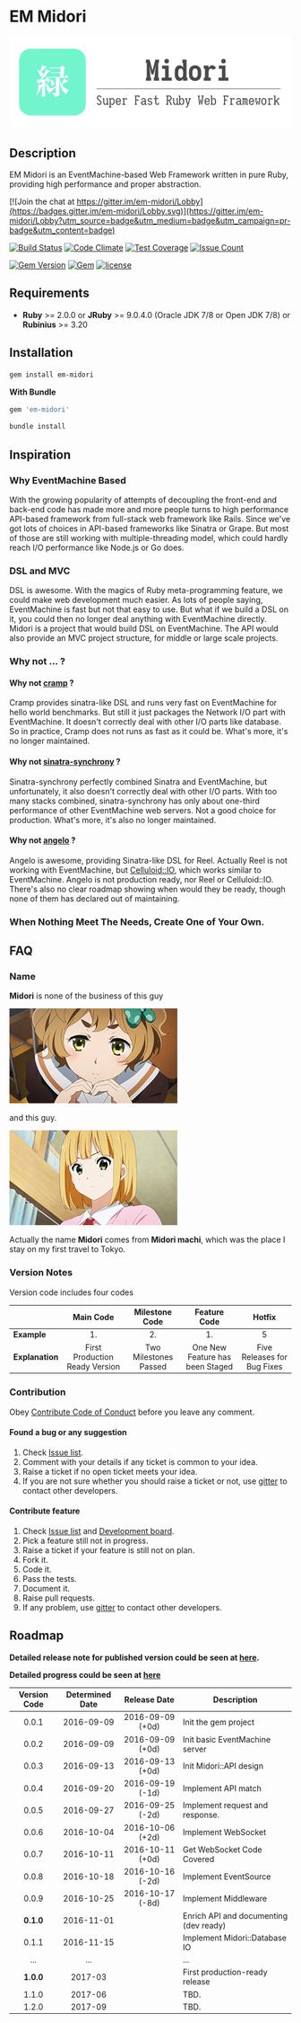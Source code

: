 # EM Midori

![Logo and Slogan](.resources/slogan.png)

## Description

EM Midori is an EventMachine-based Web Framework written in pure Ruby, providing high performance and proper abstraction.

[![Join the chat at https://gitter.im/em-midori/Lobby](https://badges.gitter.im/em-midori/Lobby.svg)](https://gitter.im/em-midori/Lobby?utm_source=badge&utm_medium=badge&utm_campaign=pr-badge&utm_content=badge)

[![Build Status](https://travis-ci.org/heckpsi-lab/em-midori.svg?branch=master)](https://travis-ci.org/heckpsi-lab/em-midori) [![Code Climate](https://codeclimate.com/github/heckpsi-lab/em-midori/badges/gpa.svg)](https://codeclimate.com/github/heckpsi-lab/em-midori) [![Test Coverage](https://codeclimate.com/github/heckpsi-lab/em-midori/badges/coverage.svg)](https://codeclimate.com/github/heckpsi-lab/em-midori/coverage) [![Issue Count](https://codeclimate.com/github/heckpsi-lab/em-midori/badges/issue_count.svg)](https://codeclimate.com/github/heckpsi-lab/em-midori)

[![Gem Version](https://img.shields.io/gem/v/em-midori.svg?maxAge=43200)](https://rubygems.org/gems/em-midori) [![Gem](https://img.shields.io/gem/dt/em-midori.svg?maxAge=43200)](https://rubygems.org/gems/em-midori) [![license](https://img.shields.io/github/license/heckpsi-lab/em-midori.svg?maxAge=2592000)]()

## Requirements

- **Ruby** >= 2.0.0 or **JRuby** >= 9.0.4.0 (Oracle JDK 7/8 or Open JDK 7/8) or **Rubinius** >= 3.20

## Installation

```bash
gem install em-midori
```

**With Bundle**

```ruby
gem 'em-midori'
```

```bash
bundle install
```

## Inspiration

### Why EventMachine Based

With the growing popularity of attempts of decoupling the front-end and back-end code has made more and more people turns to high performance API-based framework from full-stack web framework like Rails. Since we've got lots of choices in API-based frameworks like Sinatra or Grape. But most of those are still working with multiple-threading model, which could hardly reach I/O performance like Node.js or Go does.

### DSL and MVC

DSL is awesome. With the magics of Ruby meta-programming feature, we could make web development much easier. As lots of people saying, EventMachine is fast but not that easy to use. But what if we build a DSL on it, you could then no longer deal anything with EventMachine directly. Midori is a project that would build DSL on EventMachine. The API would also provide an MVC project structure, for middle or large scale projects.

### Why not ... ?

#### Why not [cramp](https://github.com/lifo/cramp) ?

Cramp provides sinatra-like DSL and runs very fast on EventMachine for hello world benchmarks. But still it just packages the Network I/O part with EventMachine. It doesn't correctly deal with other I/O parts like database. So in practice, Cramp does not runs as fast as it could be. What's more, it's no longer maintained.

#### Why not [sinatra-synchrony](https://github.com/kyledrake/sinatra-synchrony) ?

Sinatra-synchrony perfectly combined Sinatra and EventMachine, but unfortunately, it also doesn't correctly deal with other I/O parts. With too many stacks combined, sinatra-synchrony has only about one-third performance of other EventMachine web servers. Not a good choice for production. What's more, it's also no longer maintained.

#### Why not [angelo](https://github.com/kenichi/angelo) ?

Angelo is awesome, providing Sinatra-like DSL for Reel. Actually Reel is not working with EventMachine, but [Celluloid::IO](https://github.com/celluloid/celluloid-io), which works similar to EventMachine. Angelo is not production ready, nor Reel or Celluloid::IO. There's also no clear roadmap showing when would they be ready, though none of them has declared out of maintaining.

### When Nothing Meet The Needs, Create One of Your Own.

## FAQ

### Name

**Midori** is none of the business of this guy

![Sapphire Kawashima](.resources/sapphire_kawashima.gif)

and this guy.

![Midori Tokiwa](.resources/midori_tokiwa.gif)

Actually the name **Midori** comes from **Midori machi**, which was the place I stay on my first travel to Tokyo.

### Version Notes

Version code includes four codes

|                 |           Main Code            |    Milestone Code     |          Feature Code           |           Hotfix            |
| --------------- | :----------------------------: | :-------------------: | :-----------------------------: | :-------------------------: |
| **Example**     |               1.               |          2.           |               1.                |              5              |
| **Explanation** | First Production Ready Version | Two Milestones Passed | One New Feature has been Staged | Five Releases for Bug Fixes |

### Contribution

Obey [Contribute Code of Conduct](CONTRIBUTE_CODE_OF_CONDUCT.md) before you leave any comment.

#### Found a bug or any suggestion

1. Check [Issue list](https://github.com/heckpsi-lab/em-midori/issues).
2. Comment with your details if any ticket is common to your idea.
3. Raise a ticket if no open ticket meets your idea.
4. If you are not sure whether you should raise a ticket or not, use [gitter](https://gitter.im/em-midori/Lobby?utm_source=badge&utm_medium=badge&utm_campaign=pr-badge&utm_content=badge) to contact other developers.

#### Contribute feature

1. Check [Issue list](https://github.com/heckpsi-lab/em-midori/issues) and [Development board](https://github.com/heckpsi-lab/em-midori/projects/1).
2. Pick a feature still not in progress.
3. Raise a ticket if your feature is still not on plan.
4. Fork it.
5. Code it.
6. Pass the tests.
7. Document it.
8. Raise pull requests.
9. If any problem, use [gitter](https://gitter.im/em-midori/Lobby?utm_source=badge&utm_medium=badge&utm_campaign=pr-badge&utm_content=badge) to contact other developers.

## Roadmap

**Detailed release note for published version could be seen at [here](https://github.com/heckpsi-lab/em-midori/releases).**

**Detailed progress could be seen at [here](https://github.com/heckpsi-lab/em-midori/projects/1)**

| Version Code | Determined Date |   Release Date   | Description                            |
| :----------: | :-------------: | :--------------: | -------------------------------------- |
|    0.0.1     |   2016-09-09    | 2016-09-09 (+0d) | Init the gem project                   |
|    0.0.2     |   2016-09-09    | 2016-09-09 (+0d) | Init basic EventMachine server         |
|    0.0.3     |   2016-09-13    | 2016-09-13 (+0d) | Init Midori::API design                |
|    0.0.4     |   2016-09-20    | 2016-09-19 (-1d) | Implement API match                    |
|    0.0.5     |   2016-09-27    | 2016-09-25 (-2d) | Implement request and response.        |
|    0.0.6     |   2016-10-04    | 2016-10-06 (+2d) | Implement WebSocket                    |
|    0.0.7     |   2016-10-11    | 2016-10-11 (+0d) | Get WebSocket Code Covered             |
|    0.0.8     |   2016-10-18    | 2016-10-16 (-2d) | Implement EventSource                  |
|    0.0.9     |   2016-10-25    | 2016-10-17 (-8d) | Implement Middleware                   |
|  **0.1.0**   |   2016-11-01    |                  | Enrich API and documenting (dev ready) |
|    0.1.1     |   2016-11-15    |                  | Implement Midori::Database IO          |
|     ...      |       ...       |                  | ...                                    |
|  **1.0.0**   |     2017-03     |                  | First production-ready release         |
|    1.1.0     |     2017-06     |                  | TBD.                                   |
|    1.2.0     |     2017-09     |                  | TBD.                                   |


